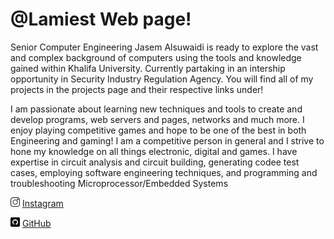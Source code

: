 # @Lamiest Web page!
Senior Computer Engineering Jasem Alsuwaidi is ready to explore the vast and complex background of computers using the tools and knowledge gained within Khalifa University. Currently partaking in an intership opportunity in Security Industry Regulation Agency. You will find all of my projects in the projects page and their respective links under!

I am passionate about learning new techniques and tools to create and develop programs, web servers and pages, networks and much more. I enjoy playing competitive games and hope to be one of the best in both Engineering and gaming! I am a competitive person in general and I strive to hone my knowledge on all things electronic, digital and games. I have expertise in circuit analysis and circuit building, generating codee test cases, employing software engineering techniques, and programming and troubleshooting Microprocessor/Embedded Systems <br>

<img src="./images/instagram.png" alt="Instagram" width="15" height="15"> [Instagram](https://instagram.com/suwaidi03)

<img src="./images/github.png" alt="Github" width="15" height="15"> [GitHub](https://github.com/Lamiest)
